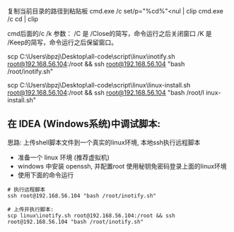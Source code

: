 复制当前目录的路径到粘贴板
    cmd.exe /c set/p="%cd%"<nul | clip
    cmd.exe /c cd | clip
    
cmd后面的/c /k 参数：
    /C 是 /Close的简写，命令运行之后关闭窗口
    /K 是 /Keep的简写，命令运行之后保留窗口。

scp C:\Users\bpzj\Desktop\all-code\script\linux\inotify.sh root@192.168.56.104:/root && ssh root@192.168.56.104 "bash /root/inotify.sh"

scp C:\Users\bpzj\Desktop\all-code\script\linux\linux-install.sh root@192.168.56.104:/root && ssh root@192.168.56.104 "bash /root/l
inux-install.sh"

## 在 IDEA (Windows系统)中调试脚本:
思路: 上传shell脚本文件到一个真实的linux环境, 本地ssh执行远程脚本
- 准备一个 linux 环境 (推荐虚拟机)
- windows 中安装 openssh, 并配置root 使用秘钥免密码登录上面的linux环境
- 使用下面的命令运行
```shell script
# 执行远程脚本
ssh root@192.168.56.104 "bash /root/inotify.sh"

# 上传并执行脚本:
scp linux\inotify.sh root@192.168.56.104:/root && ssh root@192.168.56.104 "bash /root/inotify.sh"
```
